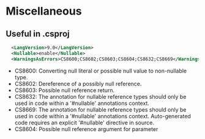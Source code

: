 Miscellaneous
=============

## Useful in .csproj

  ```xml
    <LangVersion>9.0</LangVersion>
    <Nullable>enable</Nullable>
    <WarningsAsErrors>CS8600;CS8602;CS8603;CS8604;CS8632;CS8669</WarningsAsErrors>
  ```
  
  - CS8600: Converting null literal or possible null value to non-nullable type.
  - CS8602: Dereference of a possibly null reference.
  - CS8603: Possible null reference return.
  - CS8632: The annotation for nullable reference types should only be used in code within a '#nullable' annotations context.
  - CS8669: The annotation for nullable reference types should only be used in code within a '#nullable' annotations context. 
            Auto-generated code requires an explicit '#nullable' directive in source.
  - CS8604: Possible null reference argument for parameter
